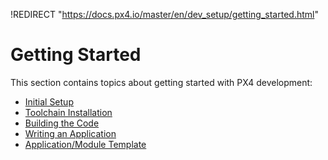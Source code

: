 !REDIRECT "https://docs.px4.io/master/en/dev_setup/getting_started.html"

# Getting Started

This section contains topics about getting started with PX4 development:

* [Initial Setup](../setup/config_initial.md)
* [Toolchain Installation](../setup/dev_env.md)
* [Building the Code](../setup/building_px4.md)
* [Writing an Application](../apps/hello_sky.md)
* [Application/Module Template](../apps/module_template.md)